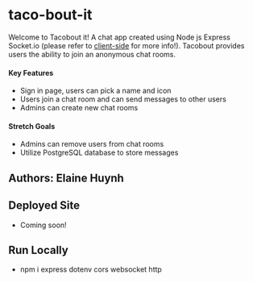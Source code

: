 # taco-bout-it

  Welcome to Tacobout it! A chat app created using Node js Express Socket.io (please refer to [client-side]() for more info!). Tacobout provides users the ability to join an anonymous chat rooms. 

  #### Key Features
  - Sign in page, users can pick a name and icon
  - Users join a chat room and can send messages to other users
  - Admins can create new chat rooms 
  #### Stretch Goals
  - Admins can remove users from chat rooms
  - Utilize PostgreSQL database to store messages

## Authors: Elaine Huynh

## Deployed Site
- Coming soon!

## Run Locally
- npm i express dotenv cors websocket http
